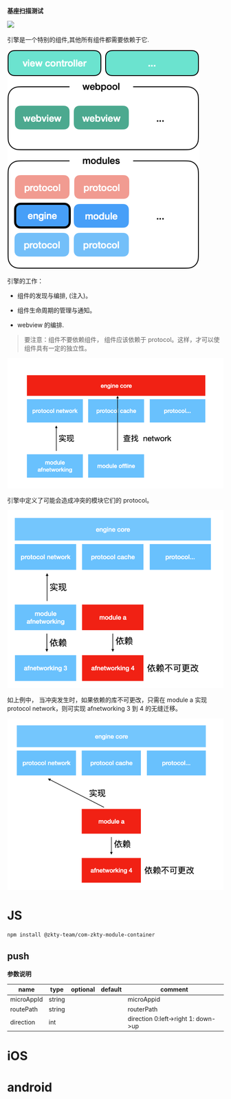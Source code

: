 

**基座扫描测试**
<div id='modulename' style='display:none'>engine</div>
<img id='qrimg' src='https://api.qrserver.com/v1/create-qr-code/?size=150x150&data=http://192.168.44.52:3000/docs/modules/all/dist/ui/index.html'></img>

引擎是一个特别的组件,其他所有组件都需要依赖于它.  

![image-20200824162106977](assets/image-20200824162106977.png)





引擎的工作：

- 组件的发现与编排, (注入)。

- 组件生命周期的管理与通知。

- webview 的编排.

  

>  要注意：组件不要依赖组件， 组件应该依赖于 protocol。这样，才可以使组件具有一定的独立性。

![image-20200813142309675](assets/image-20200813142309675.png)



引擎中定义了可能会造成冲突的模块它们的 protocol。

![image-20200813142351469](assets/image-20200813142351469.png)

如上例中， 当冲突发生时，如果依赖的库不可更改，只需在 module a 实现 protocol network，则可实现 afnetworking 3 到 4 的无缝迁移。

![image-20200813142529255](assets/image-20200813142529255.png)

# JS


``` bash
npm install @zkty-team/com-zkty-module-container
```



## push



	
**参数说明**

| name                        | type      | optional | default   | comment  |
| --------------------------- | --------- | -------- | --------- |--------- |
| microAppId | string |  |  |  microAppid |
| routePath | string |  |  |  routerPath |
| direction | int |  |  |  direction 0:left->right    1: down->up |

    

# iOS


# android


